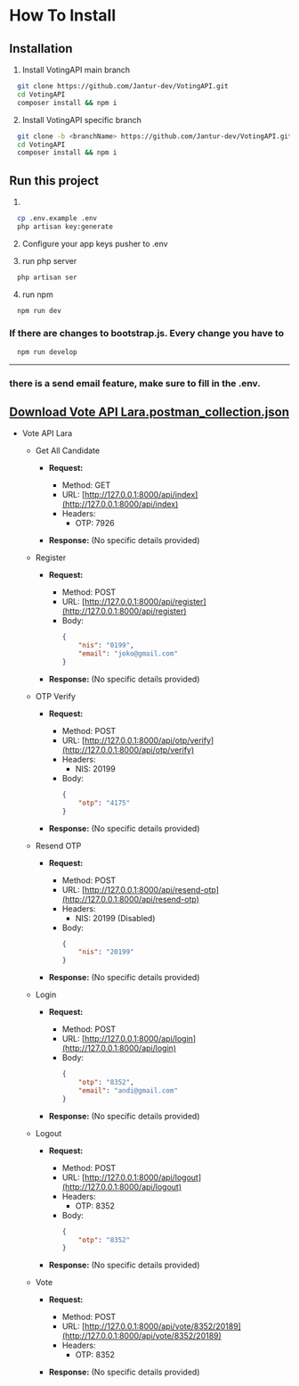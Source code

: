 # How To Install

## Installation

1. Install VotingAPI main branch

```bash
  git clone https://github.com/Jantur-dev/VotingAPI.git
  cd VotingAPI
  composer install && npm i
```

2. Install VotingAPI specific branch
   
```bash
  git clone -b <branchName> https://github.com/Jantur-dev/VotingAPI.git
  cd VotingAPI
  composer install && npm i
```

## Run this project
1. 
```bash
  cp .env.example .env
  php artisan key:generate
```

2. Configure your app keys pusher to .env

3. run php server
```bash
  php artisan ser
```

4. run npm
```bash
  npm run dev
```

### If there are changes to bootstrap.js. Every change you have to
```bash
  npm run develop
```
---
### there is a send email feature, make sure to fill in the .env.
[Download Vote API Lara.postman_collection.json](https://drive.google.com/drive/folders/1LspgV7AnJYVblTu0iXoZWHi9FFQCsdAd)
---
- Vote API Lara

  - Get All Candidate

    - **Request:**
      - Method: GET
      - URL: [http://127.0.0.1:8000/api/index](http://127.0.0.1:8000/api/index)
      - Headers:
        - OTP: 7926

    - **Response:** (No specific details provided)

  - Register

    - **Request:**
      - Method: POST
      - URL: [http://127.0.0.1:8000/api/register](http://127.0.0.1:8000/api/register)
      - Body:
        ```json
        {
            "nis": "0199",
            "email": "joko@gmail.com"
        }
        ```

    - **Response:** (No specific details provided)

  - OTP Verify

    - **Request:**
      - Method: POST
      - URL: [http://127.0.0.1:8000/api/otp/verify](http://127.0.0.1:8000/api/otp/verify)
      - Headers:
        - NIS: 20199
      - Body:
        ```json
        {
            "otp": "4175"
        }
        ```

    - **Response:** (No specific details provided)

  - Resend OTP

    - **Request:**
      - Method: POST
      - URL: [http://127.0.0.1:8000/api/resend-otp](http://127.0.0.1:8000/api/resend-otp)
      - Headers:
        - NIS: 20199 (Disabled)
      - Body:
        ```json
        {
            "nis": "20199"
        }
        ```

    - **Response:** (No specific details provided)

  - Login

    - **Request:**
      - Method: POST
      - URL: [http://127.0.0.1:8000/api/login](http://127.0.0.1:8000/api/login)
      - Body:
        ```json
        {
            "otp": "8352",
            "email": "andi@gmail.com"
        }
        ```

    - **Response:** (No specific details provided)

  - Logout

    - **Request:**
      - Method: POST
      - URL: [http://127.0.0.1:8000/api/logout](http://127.0.0.1:8000/api/logout)
      - Headers:
        - OTP: 8352
      - Body:
        ```json
        {
            "otp": "8352"
        }
        ```

    - **Response:** (No specific details provided)

  - Vote

    - **Request:**
      - Method: POST
      - URL: [http://127.0.0.1:8000/api/vote/8352/20189](http://127.0.0.1:8000/api/vote/8352/20189)
      - Headers:
        - OTP: 8352

    - **Response:** (No specific details provided)
